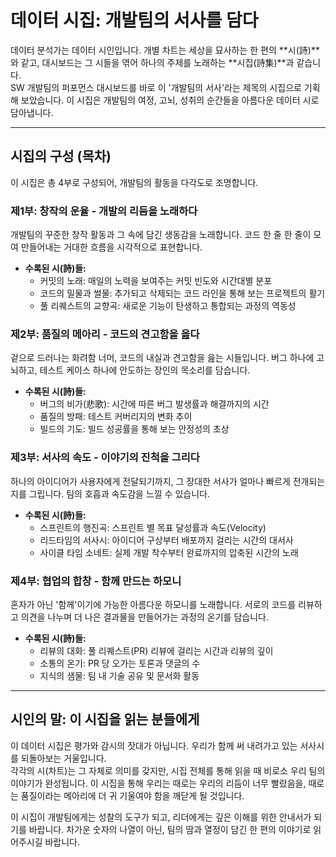 # 데이터 시집: 개발팀의 서사를 담다

데이터 분석가는 데이터 시인입니다. 개별 차트는 세상을 묘사하는 한 편의 **시(詩)**와 같고, 대시보드는 그 시들을 엮어 하나의 주제를 노래하는 **시집(詩集)**과 같습니다.  
SW 개발팀의 퍼포먼스 대시보드를 바로 이 '개발팀의 서사'라는 제목의 시집으로 기획해 보았습니다. 이 시집은 개발팀의 여정, 고뇌, 성취의 순간들을 아름다운 데이터 시로 담아냅니다.

---

## 시집의 구성 (목차)

이 시집은 총 4부로 구성되어, 개발팀의 활동을 다각도로 조명합니다.

### 제1부: 창작의 운율 - 개발의 리듬을 노래하다
개발팀의 꾸준한 창작 활동과 그 속에 담긴 생동감을 노래합니다. 코드 한 줄 한 줄이 모여 만들어내는 거대한 흐름을 시각적으로 표현합니다.
- **수록된 시(詩)들:**
  - 커밋의 노래: 매일의 노력을 보여주는 커밋 빈도와 시간대별 분포
  - 코드의 밀물과 썰물: 추가되고 삭제되는 코드 라인을 통해 보는 프로젝트의 활기
  - 풀 리퀘스트의 교향곡: 새로운 기능이 탄생하고 통합되는 과정의 역동성

### 제2부: 품질의 메아리 - 코드의 견고함을 읊다
겉으로 드러나는 화려함 너머, 코드의 내실과 견고함을 읊는 시들입니다. 버그 하나에 고뇌하고, 테스트 케이스 하나에 안도하는 장인의 목소리를 담습니다.
- **수록된 시(詩)들:**
  - 버그의 비가(悲歌): 시간에 따른 버그 발생률과 해결까지의 시간
  - 품질의 방패: 테스트 커버리지의 변화 추이
  - 빌드의 기도: 빌드 성공률을 통해 보는 안정성의 초상

### 제3부: 서사의 속도 - 이야기의 진척을 그리다
하나의 아이디어가 사용자에게 전달되기까지, 그 장대한 서사가 얼마나 빠르게 전개되는지를 그립니다. 팀의 호흡과 속도감을 느낄 수 있습니다.
- **수록된 시(詩)들:**
  - 스프린트의 행진곡: 스프린트 별 목표 달성률과 속도(Velocity)
  - 리드타임의 서사시: 아이디어 구상부터 배포까지 걸리는 시간의 대서사
  - 사이클 타임 소네트: 실제 개발 착수부터 완료까지의 압축된 시간의 노래

### 제4부: 협업의 합창 - 함께 만드는 하모니
혼자가 아닌 '함께'이기에 가능한 아름다운 하모니를 노래합니다. 서로의 코드를 리뷰하고 의견을 나누며 더 나은 결과물을 만들어가는 과정의 온기를 담습니다.
- **수록된 시(詩)들:**
  - 리뷰의 대화: 풀 리퀘스트(PR) 리뷰에 걸리는 시간과 리뷰의 깊이
  - 소통의 온기: PR 당 오가는 토론과 댓글의 수
  - 지식의 샘물: 팀 내 기술 공유 및 문서화 활동

---

## 시인의 말: 이 시집을 읽는 분들에게

이 데이터 시집은 평가와 감시의 잣대가 아닙니다. 우리가 함께 써 내려가고 있는 서사시를 되돌아보는 거울입니다.  
각각의 시(차트)는 그 자체로 의미를 갖지만, 시집 전체를 통해 읽을 때 비로소 우리 팀의 이야기가 완성됩니다. 이 시집을 통해 우리는 때로는 우리의 리듬이 너무 빨랐음을, 때로는 품질이라는 메아리에 더 귀 기울여야 함을 깨닫게 될 것입니다.

이 시집이 개발팀에게는 성찰의 도구가 되고, 리더에게는 깊은 이해를 위한 안내서가 되기를 바랍니다. 차가운 숫자의 나열이 아닌, 팀의 땀과 열정이 담긴 한 편의 이야기로 읽어주시길 바랍니다.
